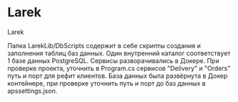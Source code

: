 # Larek
Larek

Папка LarekLib/DbScripts содержит в себе скрипты создания и заполнения таблиц баз данных. Один внутренний каталог соответствует 1 базе данных PostgreSQL. 
Сервисы разворачивались в Докере. При проверке проекта, уточнить в Program.cs сервисов "Delivery" и "Orders" путь и порт для рефит клиентов. 
База данных была развёрнута в Докер контейнере, при проверке уточнить путь и порт до баз данных в apssettings.json.
